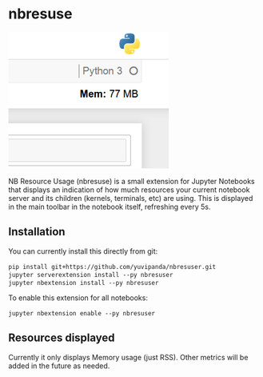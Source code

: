 # nbresuse

![Screenshot](screenshot.png)

NB Resource Usage (nbresuse) is a small extension for Jupyter Notebooks that
displays an indication of how much resources your current notebook server and
its children (kernels, terminals, etc) are using. This is displayed in the
main toolbar in the notebook itself, refreshing every 5s.

## Installation

You can currently install this directly from git:

```
pip install git+https://github.com/yuvipanda/nbresuser.git
jupyter serverextension install --py nbresuser
jupyter nbextension install --py nbresuser
```

To enable this extension for all notebooks:

```
jupyter nbextension enable --py nbresuser
```

## Resources displayed

Currently it only displays Memory usage (just RSS). Other metrics will be
added in the future as needed.

